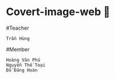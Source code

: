 # Covert-image-web 🐔

#Teacher
    
    Trần Hùng
    
#Member

    Hoàng Văn Phú
    Nguyễn Thế Toại
    Đỗ Đăng Hoàn